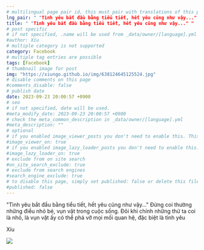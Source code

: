 ```yaml
---
# multilingual page pair id, this must pair with translations of this page. (This name must be unique)
lng_pair: " "Tình yêu bắt đầu bằng tiểu tiết, hết yêu cũng như vậy..." "
title: " "Tình yêu bắt đầu bằng tiểu tiết, hết yêu cũng như vậy..." "
# post specific
# if not specified, .name will be used from _data/owner/[language].yml
#author: Xíu
# multiple category is not supported
category: Facebook
# multiple tag entries are possible
tags: [Facebook]
# thumbnail image for post
img: "https://xiungo.github.io/img/638124645125524.jpg"
# disable comments on this page
#comments_disable: false
# publish date
date: 2023-09-23 20:00:57 +0900
# seo
# if not specified, date will be used.
#meta_modify_date: 2023-09-23 20:00:57 +0900
# check the meta_common_description in _data/owner/[language].yml
#meta_description: ""
# optional
# if you enabled image_viewer_posts you don't need to enable this. This is only if image_viewer_posts = false
#image_viewer_on: true
# if you enabled image_lazy_loader_posts you don't need to enable this. This is only if image_lazy_loader_posts = false
#image_lazy_loader_on: true
# exclude from on site search
#on_site_search_exclude: true
# exclude from search engines
#search_engine_exclude: true
# to disable this page, simply set published: false or delete this file
#published: false
---
```

"Tình yêu bắt đầu bằng tiểu tiết, hết yêu cũng như vậy..."
Đừng coi thường những điều nhỏ bé, vụn vặt trong cuộc sống. Đôi khi chính những thứ ta coi là nhỏ, là vụn vặt ấy có thể phá vỡ mọi mối quan hệ, đặc biệt là tình yêu

Xíu
<!-- outline-end -->
<img src= "https://xiungo.github.io/img/638124645125524.jpg">